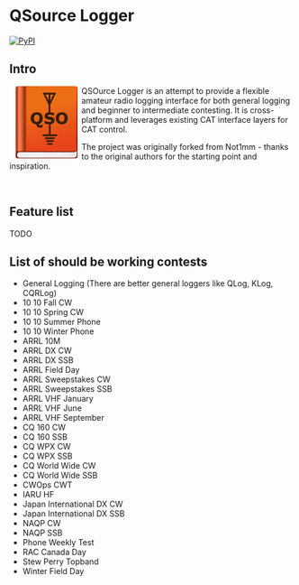 # QSource Logger

[![PyPI](https://img.shields.io/pypi/v/qsource-logger)](https://pypi.org/project/qsource-logger/)

## Intro

<img align="left" src="qsourcelogger/data/qsource-128.png"> QSOurce Logger is an attempt to provide a flexible amateur radio logging interface for both general logging
and beginner to intermediate contesting. It is cross-platform and leverages existing CAT interface layers
for CAT control.

The project was originally forked from Not1mm - thanks to the original authors for the starting point and inspiration.
<p>
  &nbsp;
<p>


## Feature list

TODO

## List of should be working contests

- General Logging (There are better general loggers like QLog, KLog, CQRLog)
- 10 10 Fall CW
- 10 10 Spring CW
- 10 10 Summer Phone
- 10 10 Winter Phone
- ARRL 10M
- ARRL DX CW
- ARRL DX SSB
- ARRL Field Day
- ARRL Sweepstakes CW
- ARRL Sweepstakes SSB
- ARRL VHF January
- ARRL VHF June
- ARRL VHF September
- CQ 160 CW
- CQ 160 SSB
- CQ WPX CW
- CQ WPX SSB
- CQ World Wide CW
- CQ World Wide SSB
- CWOps CWT
- IARU HF
- Japan International DX CW
- Japan International DX SSB
- NAQP CW
- NAQP SSB
- Phone Weekly Test
- RAC Canada Day
- Stew Perry Topband
- Winter Field Day

